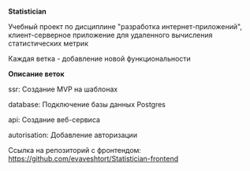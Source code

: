 **Statistician**

Учебный проект по дисциплине "разработка интернет-приложений", клиент-серверное приложение для удаленного вычисления статистических метрик

Каждая ветка - добавление новой функциональности

**Описание веток**

ssr: Создание MVP на шаблонах

database: Подключение базы данных Postgres

api: Создание веб-сервиса 

autorisation: Добавление авторизации

Ссылка на репозиторий с фронтендом: https://github.com/evaveshtort/Statistician-frontend
